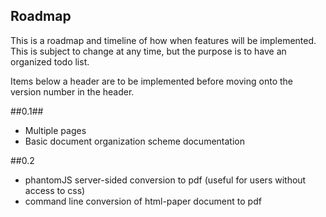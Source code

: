 Roadmap
-------

This is a roadmap and timeline of how when features will be implemented. This is subject to change at any time, but the purpose is to have an organized todo list.

Items below a header are to be implemented before moving onto the version number in the header.

##0.1##
 * Multiple pages
 * Basic document organization scheme documentation

##0.2
 * phantomJS server-sided conversion to pdf (useful for users without access to css)
  * command line conversion of html-paper document to pdf
